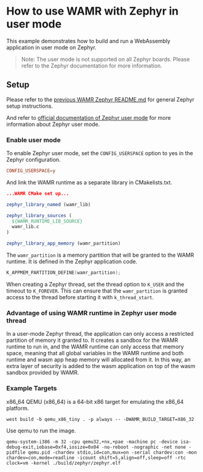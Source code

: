 # How to use WAMR with Zephyr in user mode

This example demonstrates how to build and run a WebAssembly application in user mode on Zephyr.

> Note: The user mode is not supported on all Zephyr boards. Please refer to the Zephyr documentation for more information.

## Setup

Please refer to the [previous WAMR Zephyr README.md](../simple/README.md) for general Zephyr setup instructions.

And refer to [official documentation of Zephyr user mode](https://docs.zephyrproject.org/latest/kernel/usermode/index.html) for more information about Zephyr user mode.

### Enable user mode

To enable Zephyr user mode, set the `CONFIG_USERSPACE` option to yes in the Zephyr configuration.

```conf
CONFIG_USERSPACE=y
```

And link the WAMR runtime as a separate library in CMakelists.txt.

```cmake
...WAMR CMake set up...

zephyr_library_named (wamr_lib)

zephyr_library_sources (
  ${WAMR_RUNTIME_LIB_SOURCE} 
  wamr_lib.c
)

zephyr_library_app_memory (wamr_partition)
```

The `wamr_partition` is a memory partition that will be granted to the WAMR runtime. It is defined in the Zephyr application code.

```C
K_APPMEM_PARTITION_DEFINE(wamr_partition);
```

When creating a Zephyr thread, set the thread option to `K_USER` and the timeout to `K_FOREVER`. This can ensure that the `wamr_partition` is granted access to the thread before starting it with `k_thread_start`.

### Advantage of using WAMR runtime in Zephyr user mode thread

In a user-mode Zephyr thread, the application can only access a restricted partition of memory it granted to. It creates a sandbox for the WAMR runtime to run in, and the WAMR runtime can only access that memory space, meaning that all global variables in the WAMR runtime and both runtime and wasm app heap memory will allocated from it. In this way, an extra layer of security is added to the wasm application on top of the wasm sandbox provided by WAMR.

### Example Targets

x86_64 QEMU (x86_64) is a 64-bit x86 target for emulating the x86_64 platform.

```shell
west build -b qemu_x86_tiny . -p always -- -DWAMR_BUILD_TARGET=X86_32
```

Use qemu to run the image.

```shell
qemu-system-i386 -m 32 -cpu qemu32,+nx,+pae -machine pc -device isa-debug-exit,iobase=0xf4,iosize=0x04 -no-reboot -nographic -net none -pidfile qemu.pid -chardev stdio,id=con,mux=on -serial chardev:con -mon chardev=con,mode=readline -icount shift=5,align=off,sleep=off -rtc clock=vm -kernel ./build/zephyr/zephyr.elf
```
